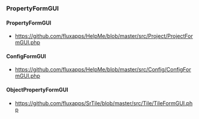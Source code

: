 ### PropertyFormGUI

#### PropertyFormGUI
- https://github.com/fluxapps/HelpMe/blob/master/src/Project/ProjectFormGUI.php

#### ConfigFormGUI
- https://github.com/fluxapps/HelpMe/blob/master/src/Config/ConfigFormGUI.php

#### ObjectPropertyFormGUI
- https://github.com/fluxapps/SrTile/blob/master/src/Tile/TileFormGUI.php
